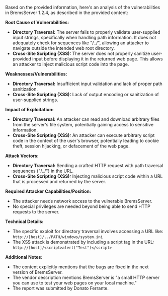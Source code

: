 Based on the provided information, here's an analysis of the vulnerabilities in BremsServer 1.2.4, as described in the provided content:

**Root Cause of Vulnerabilities:**

*   **Directory Traversal:** The server fails to properly validate user-supplied input strings, specifically when handling path information. It does not adequately check for sequences like "/../", allowing an attacker to navigate outside the intended web root directory.
*   **Cross-Site Scripting (XSS):** The server does not properly sanitize user-provided input before displaying it in the returned web page. This allows an attacker to inject malicious script code into the page.

**Weaknesses/Vulnerabilities:**

*   **Directory Traversal:** Insufficient input validation and lack of proper path sanitization.
*   **Cross-Site Scripting (XSS):** Lack of output encoding or sanitization of user-supplied strings.

**Impact of Exploitation:**

*   **Directory Traversal:** An attacker can read and download arbitrary files from the server's file system, potentially gaining access to sensitive information.
*   **Cross-Site Scripting (XSS):** An attacker can execute arbitrary script code in the context of the user's browser, potentially leading to cookie theft, session hijacking, or defacement of the web page.

**Attack Vectors:**

*   **Directory Traversal:** Sending a crafted HTTP request with path traversal sequences ("/../") in the URL.
*   **Cross-Site Scripting (XSS):** Injecting malicious script code within a URL that is processed and returned by the server.

**Required Attacker Capabilities/Position:**

*   The attacker needs network access to the vulnerable BremsServer.
*   No special privileges are needed beyond being able to send HTTP requests to the server.

**Technical Details:**

*   The specific exploit for directory traversal involves accessing a URL like: `http://[host]/../PATH/windows/system.ini`
*   The XSS attack is demonstrated by including a script tag in the URL: `http://[host]/<script>alert("Test")</script>`

**Additional Notes:**

*   The content explicitly mentions that the bugs are fixed in the next version of BremsServer.
*   The vendor description mentions BremsServer is "a small HTTP server you can use to test your web pages on your local machine."
*   The report was submitted by Donato Ferrante.